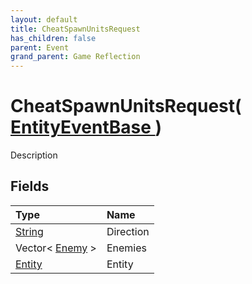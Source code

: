 ```yaml
---
layout: default
title: CheatSpawnUnitsRequest
has_children: false
parent: Event
grand_parent: Game Reflection
---
```

# CheatSpawnUnitsRequest( [ EntityEventBase ](/riftbreaker-wiki/docs/game-reflection/events/entity_event_base/) )
Description 

## Fields

| Type | Name |
|:----------|:--------------|
| [String](/riftbreaker-wiki/docs/game-reflection/components/string/) | Direction |
| Vector< [Enemy](/riftbreaker-wiki/docs/game-reflection/classes/enemy/) > | Enemies |
| [Entity](/riftbreaker-wiki/docs/game-reflection/classes/entity/) | Entity |

